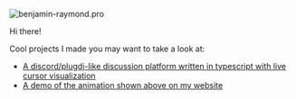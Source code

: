 ![benjamin-raymond.pro](https://raw.githubusercontent.com/7PH/7PH/master/intro-banner.gif)

Hi there!

Cool projects I made you may want to take a look at:
- [A discord/plugdj-like discussion platform written in typescript with live cursor visualization](https://github.com/skychatorg/skychat)
- [A demo of the animation shown above on my website](https://benjamin-raymond.pro)
